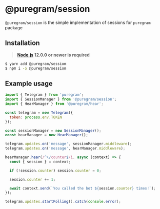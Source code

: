 # @puregram/session

`@puregram/session` is the simple implementation of sessions for `puregram` package

## Installation
> **[Node.js](https://nodejs.org/) 12.0.0 or newer is required**

```sh
$ yarn add @puregram/session
$ npm i -S @puregram/session
```

## Example usage
```js
import { Telegram } from 'puregram';
import { SessionManager } from '@puregram/session';
import { HearManager } from '@puregram/hear';

const telegram = new Telegram({
  token: process.env.TOKEN
});

const sessionManager = new SessionManager();
const hearManager = new HearManager();

telegram.updates.on('message', sessionManager.middleware);
telegram.updates.on('message', hearManager.middleware);

hearManager.hear(/^\/counter$/i, async (context) => {
  const { session } = context;

  if (!session.counter) session.counter = 0;

  session.counter += 1;

  await context.send(`You called the bot ${session.counter} times!`);
});

telegram.updates.startPolling().catch(console.error);
```
